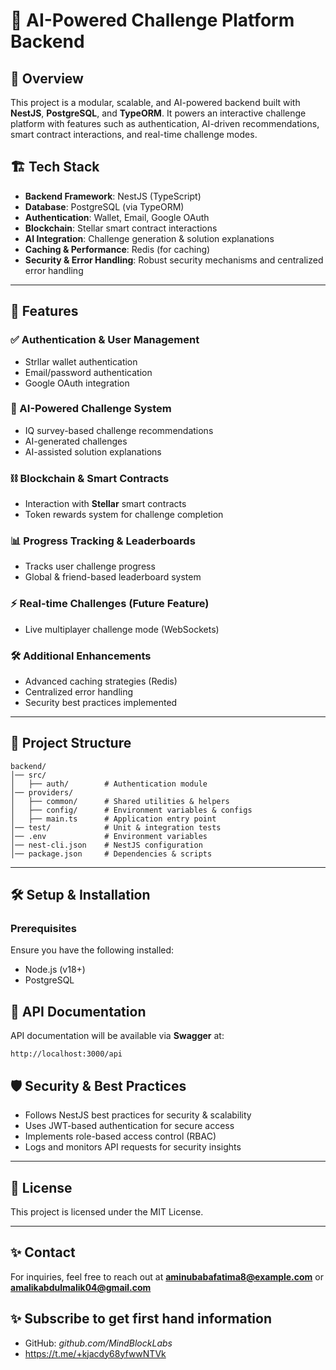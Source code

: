 # 🚀 AI-Powered Challenge Platform Backend

## 📌 Overview
This project is a modular, scalable, and AI-powered backend built with **NestJS**, **PostgreSQL**, and **TypeORM**. It powers an interactive challenge platform with features such as authentication, AI-driven recommendations, smart contract interactions, and real-time challenge modes.

## 🏗️ Tech Stack
- **Backend Framework**: NestJS (TypeScript)
- **Database**: PostgreSQL (via TypeORM)
- **Authentication**: Wallet, Email, Google OAuth
- **Blockchain**: Stellar smart contract interactions
- **AI Integration**: Challenge generation & solution explanations
- **Caching & Performance**: Redis (for caching)
- **Security & Error Handling**: Robust security mechanisms and centralized error handling

---

## 🎯 Features

### ✅ Authentication & User Management
- Strllar wallet authentication
- Email/password authentication
- Google OAuth integration

### 🧠 AI-Powered Challenge System
- IQ survey-based challenge recommendations
- AI-generated challenges
- AI-assisted solution explanations

### ⛓️ Blockchain & Smart Contracts
- Interaction with **Stellar** smart contracts
- Token rewards system for challenge completion

### 📊 Progress Tracking & Leaderboards
- Tracks user challenge progress
- Global & friend-based leaderboard system

### ⚡ Real-time Challenges (Future Feature)
- Live multiplayer challenge mode (WebSockets)

### 🛠️ Additional Enhancements
- Advanced caching strategies (Redis)
- Centralized error handling
- Security best practices implemented

---

## 📂 Project Structure
```
backend/
│── src/
│   ├── auth/        # Authentication module
│── providers/
│   ├── common/      # Shared utilities & helpers
│   ├── config/      # Environment variables & configs
│   ├── main.ts      # Application entry point
│── test/            # Unit & integration tests
│── .env             # Environment variables
│── nest-cli.json    # NestJS configuration
│── package.json     # Dependencies & scripts
```

---

## 🛠️ Setup & Installation

### Prerequisites
Ensure you have the following installed:
- Node.js (v18+)
- PostgreSQL

## 📌 API Documentation
API documentation will be available via **Swagger** at:
```
http://localhost:3000/api
```

## 🛡️ Security & Best Practices
- Follows NestJS best practices for security & scalability
- Uses JWT-based authentication for secure access
- Implements role-based access control (RBAC)
- Logs and monitors API requests for security insights

---

## 📜 License
This project is licensed under the MIT License.

---

## ✨ Contact
For inquiries, feel free to reach out at **aminubabafatima8@example.com** or **amalikabdulmalik04@gmail.com**

## ✨ Subscribe to get first hand information
- GitHub: *github.com/MindBlockLabs*  
- https://t.me/+kjacdy68yfwwNTVk 